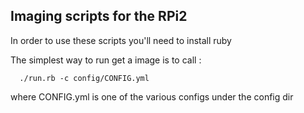 ## Imaging scripts for the RPi2 ##

In order to use these scripts you'll need to install ruby

The simplest way to run get a image is to call :

```
  ./run.rb -c config/CONFIG.yml
```

where CONFIG.yml is one of the various configs under the config dir
